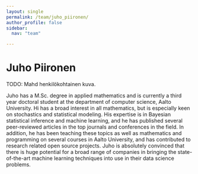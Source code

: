 ```yaml
---
layout: single
permalink: /team/juho_piironen/
author_profile: false
sidebar:
  nav: "team"

---
```



# Juho Piironen

TODO: Mahd henkilökohtainen kuva.

Juho has a M.Sc. degree in applied mathematics and is currently a third year doctoral student at the department of computer science, Aalto University. Hi has a broad interest in all mathematics, but is especially keen on stochastics and statistical modeling. His expertise is in Bayesian statistical inference and machine learning, and he has published several peer-reviewed articles in the top journals and conferences in the field. In addition, he has been teaching these topics as well as mathematics and programming on several courses in Aalto University, and has contributed to research related open source projects. Juho is absolutely convinced that there is huge potential for a broad range of companies in bringing the state-of-the-art machine learning techniques into use in their data science problems.
